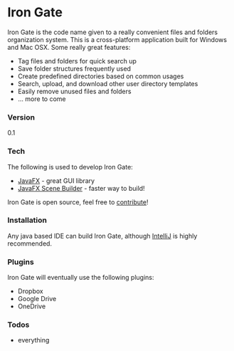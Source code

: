 # Iron Gate

Iron Gate is the code name given to a really convenient files and folders organization system. This is a cross-platform application built for Windows and Mac OSX. Some really great features:
  
  - Tag files and folders for quick search up
  - Save folder structures frequently used
  - Create predefined directories based on common usages
  - Search, upload, and download other user directory templates
  - Easily remove unused files and folders
  - ... more to come
  

### Version
0.1

### Tech

The following is used to develop Iron Gate:

* [JavaFX] - great GUI library
* [JavaFX Scene Builder] - faster way to build!

Iron Gate is open source, feel free to [contribute]!

### Installation

Any java based IDE can build Iron Gate, although [IntelliJ] is highly recommended.

### Plugins

Iron Gate will eventually use the following plugins:
* Dropbox
* Google Drive
* OneDrive

### Todos
 - everything
 
[//]: # (These are reference links used in the body of this note and get stripped out when the markdown processor does its job. There is no need to format nicely because it shouldn't be seen. Thanks SO - http://stackoverflow.com/questions/4823468/store-comments-in-markdown-syntax)


   [JavaFx]: <https://docs.oracle.com/javase/8/javase-clienttechnologies.htm>
   [JavaFX Scene Builder]: <http://www.oracle.com/technetwork/java/javase/downloads/javafxscenebuilder-info-2157684.html>
   [IntelliJ]: <https://www.jetbrains.com/idea/>
   [contribute]: <https://github.uconn.edu/brp14005/IronGate>
